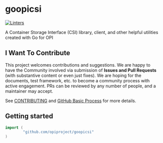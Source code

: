 # goopicsi

[![Linters](https://github.com/opiproject/goopicsi/actions/workflows/linters.yml/badge.svg)](https://github.com/opiproject/goopicsi/actions/workflows/linters.yml)

A Container Storage Interface (CSI) library, client, and other helpful utilities created with Go for OPI

## I Want To Contribute

This project welcomes contributions and suggestions.  We are happy to have the
Community involved via submission of **Issues and Pull Requests** (with
substantive content  or even just fixes). We are hoping for the documents,
test framework, etc. to become a community process with active engagement.
PRs can be reviewed by any number of people, and a maintainer may accept.

See [CONTRIBUTING](https://github.com/opiproject/opi/blob/main/CONTRIBUTING.md)
and [GitHub Basic Process](https://github.com/opiproject/opi/blob/main/doc-github-rules.md)
for more details.

## Getting started

```go
import (
        "github.com/opiproject/goopicsi"
)
```
